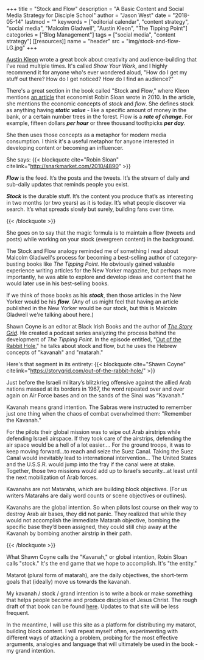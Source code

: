 +++
title = "Stock and Flow"
description = "A Basic Content and Social Media Strategy for Disciple School"
author = "Jason West"
date = "2018-05-14"
lastmod = ""
keywords = ["editorial calendar", "content strategy", "social media", "Malcolm Gladwell", "Austin Kleon", "The Tipping Point"]
categories = ["Blog Management"]
tags = ["social media", "content strategy"]
[[resources]]
  name = "header"
  src = "img/stock-and-flow-LG.jpg"
+++

[Austin Kleon](https://austinkleon.com/) wrote a great book about creativity and audience-building that I've read multiple times. It's called *Show Your Work*, and I highly recommend it for anyone who's ever wondered aloud, "How do I get my stuff out there? How do I get noticed? How do I find an audience?"

There's a great section in the book called "Stock and Flow," where Kleon mentions [an article](http://snarkmarket.com/2010/4890) that economist Robin Sloan wrote in 2010. In the article, she mentions the economic concepts of *stock* and *flow*. She defines stock as anything having ***static value*** - like a specific amount of money in the bank, or a certain number trees in the forest. Flow is a ***rate of change***. For example, fifteen dollars ***per hour*** or three thousand toothpicks ***per day***.

She then uses those concepts as a metaphor for modern media consumption. I think it's a useful metaphor for anyone interested in developing content or becoming an influencer.

She says:
{{< blockquote cite="Robin Sloan" citelink="http://snarkmarket.com/2010/4890" >}}
  <p><strong><em>Flow</em></strong> is the feed. It’s the posts and the tweets. It’s the stream of daily and sub-daily updates that reminds people you exist.</p>
  <p><strong><em>Stock</em></strong> is the durable stuff. It’s the content you produce that’s as interesting in two months (or two years) as it is today. It’s what people discover via search. It’s what spreads slowly but surely, building fans over time.</p>
{{< /blockquote >}}

She goes on to say that the magic formula is to maintain a flow (tweets and posts) while working on your stock (evergreen content) in the background.

The Stock and Flow analogy reminded me of something I read about Malcolm Gladwell's process for becoming a best-selling author of category-busting books like *The Tipping Point*. He obviously gained valuable experience writing articles for the New Yorker magazine, but perhaps more importantly, he was able to explore and develop ideas and content that he would later use in his best-selling books.

If we think of those books as his ***stock***, then those articles in the New Yorker would be his ***flow***. (Any of us might feel that having an article published in the New Yorker would be our stock, but this is Malcolm Gladwell we're talking about here.)

Shawn Coyne is an editor at Black Irish Books and the author of [*The Story Grid*](https://amzn.to/2L6Vw7E). He created a podcast series analyzing the process behind the development of *The Tipping Point*. In the episode entitled, "[Out of the Rabbit Hole](https://storygrid.com/out-of-the-rabbit-hole/)," he talks about stock and flow, but he uses the Hebrew concepts of "kavanah" and "matarah."

Here's that segment in its entirety:
{{< blockquote cite="Shawn Coyne" citelink="https://storygrid.com/out-of-the-rabbit-hole/" >}}
  <p>Just before the Israeli military’s blitzkrieg offensive against the allied Arab nations massed at its borders in 1967, the word repeated over and over again on Air Force bases and on the sands of the Sinai was “Kavanah.”

  <p>Kavanah means grand intention. The Sabras were instructed to remember just one thing when the chaos of combat overwhelmed them: "Remember the Kavanah."</p>

  <p>For the pilots their global mission was to wipe out Arab airstrips while defending Israeli airspace. If they took care of the airstrips, defending the air space would be a hell of a lot easier….  For the ground troops, it was to keep moving forward…to reach and seize the Suez Canal. Taking the Suez Canal would inevitably lead to international intervention…  The United States and the U.S.S.R. would jump into the fray if the canal were at stake. Together, those two missions would add up to Israel’s security…at least until the next mobilization of Arab forces.</p>

  <p>Kavanahs are not Matarahs, which are building block objectives. (For us writers Matarahs are daily word counts or scene objectives or outlines).</p>

  <p>Kavanahs are the global intention. So when pilots lost course on their way to destroy Arab air bases, they did not panic. They realized that while they would not accomplish the immediate Matarah objective, bombing the specific base they’d been assigned, they could still chip away at the Kavanah by bombing another airstrip in their path.</p>
{{< /blockquote >}}

What Shawn Coyne calls the "Kavanah," or global intention, Robin Sloan calls "stock." It's the end game that we hope to accomplish. It's "the entity."

Matarot (plural form of matarah), are the daily objectives, the short-term goals that (ideally) move us towards the kavanah.

My kavanah / stock / grand intention is to write a book or make something that helps people become and produce disciples of Jesus Christ. The rough draft of that book can be found [here](https://book.onesentforth.com). Updates to that site will be less frequent.

In the meantime, I will use this site as a platform for distributing my matarot, building block content. I will repeat myself often, experimenting with different ways of attacking a problem, probing for the most effective arguments, analogies and language that will ultimately be used in the book - my grand intention.
